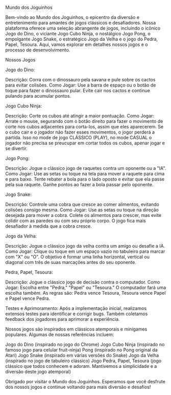 Mundo dos Joguinhos

Bem-vindo ao Mundo dos Joguinhos, o epicentro da diversão e entretenimento para amantes de jogos clássicos e desafiadores. Nossa plataforma oferece uma seleção abrangente de jogos, incluindo o icônico Jogo do Dino, o viciante Jogo Cubo Ninja, o nostálgico Jogo Pong, o empolgante Jogo Snake, o estratégico Jogo da Velha e o jogo do Pedra, Papel, Tesoura. Aqui, vamos explorar em detalhes nossos jogos e o processo de desenvolvimento.


Nossos Jogos

Jogo do Dino:

Descrição: Corra com o dinossauro pela savana e pule sobre os cactos para evitar colisões.
Como Jogar: Use a barra de espaço ou o botão de toque para fazer o dinossauro pular. Evite cair nos cactos e continue pulando para acumular pontos.


Jogo Cubo Ninja:

Descrição: Corte os cubos até atingir a maior pontuação.
Como Jogar: Arrate o mouse, segurando com o botão direito para fazer o movimento de corte nos cubos adjacentes para corta-los, assim que eles aparecerem. Se o cubo cair e o jogador não fazer esses movimentos, o jogor perderá a partida. Isso no mode de jogo CLÁSSICO (PLAY), no mode CASUAL o jogador não precisa se preucupar em cortar todos os cubos, apenar jogar e se divertir. 


Jogo Pong:

Descrição: Jogue o clássico jogo de raquetes contra um oponente ou a "IA".
Como Jogar: Use as setas ou toque na tela para mover a raquete para cima e para baixo. Tente rebater a bola para o lado oposto e evitar que ela passe pela sua raquete. Ganhe pontos ao fazer a bola passar pelo oponente.


Jogo Snake:

Descrição: Controle uma cobra que cresce ao comer alimentos, evitando colisões consigo mesma.
Como Jogar: Use as setas ou toque na direção desejada para mover a cobra. Colete os alimentos para crescer, mas evite colidir com as paredes ou com seu próprio corpo. O jogo fica mais desafiador à medida que a cobra cresce.


Jogo da Velha:

Descrição: Jogue o clássico jogo da velha contra um amigo ou desafie a IA.
Como Jogar: Clique ou toque em um espaço vazio no tabuleiro para marcar com "X" ou "O". O objetivo é formar uma linha horizontal, vertical ou diagonal com três de suas marcações antes do seu oponente.


Pedra, Papel, Tesoura:

Descrição: Jogue o clássico jogo de decisão contra o computador.
Como Jogar: Escolha entre "Pedra," "Papel" ou "Tesoura." O computador fará uma escolha também. As regras são: Pedra vence Tesoura, Tesoura vence Papel e Papel vence Pedra.


Testes e Aprimoramento: Após a implementação inicial, realizamos extensos testes para identificar e corrigir bugs. Também coletamos feedback dos jogadores para aprimorar a experiência.

Nossos jogos são inspirados em clássicos atemporais e minigames populares. Algumas de nossas referências incluem:

Jogo do Dino (inspirado no jogo do Chrome)
Jogo Cubo Ninja (inspirado no famoso jogo para celular fruit-ninja)
Pong (inspirado no Pong original da Atari)
Jogo Snake (inspirado em várias versões do Snake)
Jogo da Velha (inspirado no jogo de tabuleiro clássico)
Jogo Pedra, Papel, Tesoura (jogo clássico que todos conhecem e adoram. Mantivemos a simplicidade e a diversão deste jogo atemporal)

Obrigado por visitar o Mundo dos Joguinhos. Esperamos que você desfrute dos nossos jogos e continue voltando para mais diversão e desafios!
